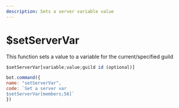 ```yaml
---
description: Sets a server variable value
---
```


# $setServerVar

This function sets a value to a variable for the current/specified guild

```javascript
$setServerVar[variable;value;guild id (optional)]
```

```javascript
bot.command({
name: "setServerVar",
code: `Set a server var
$setServerVar[members;56]`
})
```
